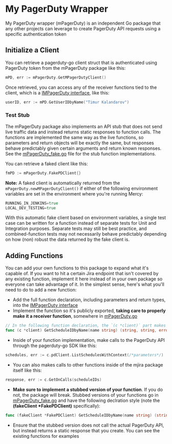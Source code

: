 # My PagerDuty Wrapper
My PagerDuty wrapper (mPagerDuty) is an independent Go package that any other projects can leverage to create PagerDuty API requests using a specific authentication token

## Initialize a Client

You can retrieve a pagerduty-go client struct that is authenticated using PagerDuty token from the mPagerDuty package like this:

```go
mPD, err := mPagerDuty.GetMPagerDutyClient()
```

Once retrieved, you can access any of the receiver functions tied to the client, which is a [IMPagerDuty interface](./pkg/mPagerDuty.go#L13), like this:

```go
userID, err := mPD.GetUserIDbyName("Timur Kalandarov")
```

### Test Stub

The mPagerDuty package also implements an API stub that does not send live traffic data and instead returns static responses to function calls. The functions are implemented the same way as the live functions, so parameters and return objects will be exactly the same, but responses behave predictably given certain arguments and return known responses. See the [mPagerDuty_fake.go](./pkg/mPagerDuty_fake.go) file for the stub function implementations.

You can retrieve a faked client like this:

```go
fmPD := mPagerDuty.FakePDClient{}
```

**Note:** A faked client is automatically returned from the `mPagerDuty.newMPagerDutyClient()` if either of the following environment variables are set in the environment where you're running Mercy:

```Go
RUNNING_IN_JENKINS=true
LOCAL_DEV_TESTING=true
```

With this automatic fake client based on environment variables, a single test case can be written for a function instead of separate tests for Unit and Integration purposes. Separate tests may still be best practice, and combined-function tests may not necessarily behave predictably depending on how (non) robust the data returned by the fake client is.

## Adding Functions

You can add your own functions to this package to expand what it's capable of. If you want to hit a certain Jira endpoint that isn't covered by any existing function, implement it here instead of in your own package so everyone can take advantage of it. In the simplest sense, here's what you'll need to do to add a new function:

- Add the full function declaration, including parameters and return types, into the [IMPagerDuty interface](./pkg/mPagerDuty.go#L13)
- Implement the function so it's publicly exported, **taking care to properly make it a receiver function**, somewhere in [mPagerDuty.go](./pkg/mPagerDuty.go)

```go
// In the following function declaration, the `(c *client)` part makes it a receiver function
func (c *client) GetScheduleIDbyName(name string) (string, string, error)
```
- Inside of your function implementation, make calls to the PagerDuty API through the pagerduty-go SDK like this:
```go
schedules, err := c.pdClient.ListSchedulesWithContext(/*parameters*/)
```
- You can also makes calls to other functions inside of the mjira package itself like this:
```go
response, err := c.GetOnCalls(scheduleIDs)
```
- **Make sure to implement a stubbed version of your function**. If you do not, the package will break. Stubbed versions of your functions go in [mPagerDuty_fake.go](./pkg/mPagerDuty_fake.go) and have the following declration style (note the **(fakeClient \*FakePDClient)** specifically):
```go
func (fakeClient *FakePDClient) GetScheduleIDbyName(name string) (string, string, error)
```
- Ensure that the stubbed version does not call the actual PagerDuty API, but instead returns a static response that you create. You can see the existing functions for examples